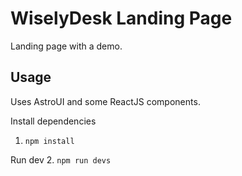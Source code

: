 # WiselyDesk Landing Page

Landing page with a demo.

## Usage 

Uses AstroUI and some ReactJS components. 

Install dependencies 
1. `npm install`

Run dev 
2. `npm run devs`
